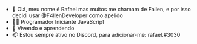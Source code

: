 - 👋 Olá, meu nome é Rafael mas muitos me chamam de Fallen, e por isso decidi usar @F4llenDeveloper como apelido  
- 👨‍💻 Programador Iniciante JavaScript
- 🌱 Vivendo e aprendendo
- 📫 Estou sempre ativo no Discord, para adicionar-me: rafael.#3030
